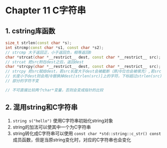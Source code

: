 # Chapter 11 C字符串

## 1. cstring库函数

```C++
size_t strlen(const char *s);
int strcmp(const char *s1, const char *s2);
// strcmp 大于返回正，小于返回负，相等返回0
char *strcat(char *__restrict__ dest, const char *__restrict__ src);
// strcat 把src附在dest之后，返回dest
char *strcpy(char *__restrict__ dest, const char *__restrict__ src);
// strcpy 把src赋给dest，若src长度大于dest会被截断（原/0位也会被填充）,若src
// 长度小于dest则会用/0替换掉dest[strlen(src)]上的字符，下标超过strlen(src)
// 部分的字符不变

// 不可直接比较两个char*变量，否则会变成指针的比较
```

## 2. 混用string和C字符串

1. `string s("hello")` 使用C字符串初始化string对象
2. string的加法可以使其中一个为C字符串
3. string转化成C字符串可以使用 `const char *std::string::c_str() const` 成员函数，但是当原string变化时，对应的C字符串也会变化
